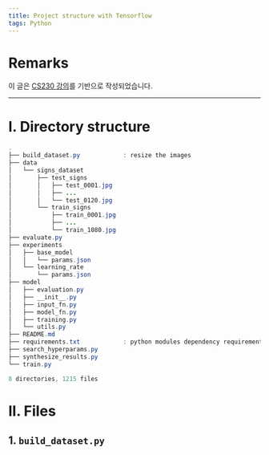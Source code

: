 ```yaml
---
title: Project structure with Tensorflow
tags: Python
---
```


# Remarks
이 글은 [CS230 강의](https://cs230.stanford.edu/blog/tensorflow/#part-i---tensorflow-tutorial)를 기반으로 작성되었습니다.

<!--more-->

---

# I. Directory structure

```java
.
├── build_dataset.py            : resize the images
├── data
│   └── signs_dataset
│       ├── test_signs
│       │   ├── test_0001.jpg
│       │   ├── ...
│       │   └── test_0120.jpg
│       └── train_signs
│           ├── train_0001.jpg
│           ├── ...
│           └── train_1080.jpg
├── evaluate.py
├── experiments
│   ├── base_model
│   │   └── params.json
│   └── learning_rate
│       └── params.json
├── model
│   ├── evaluation.py
│   ├── __init__.py
│   ├── input_fn.py
│   ├── model_fn.py
│   ├── training.py
│   └── utils.py
├── README.md
├── requirements.txt            : python modules dependency requirement
├── search_hyperparams.py
├── synthesize_results.py
└── train.py

8 directories, 1215 files
```

# II. Files
## 1. `build_dataset.py`
